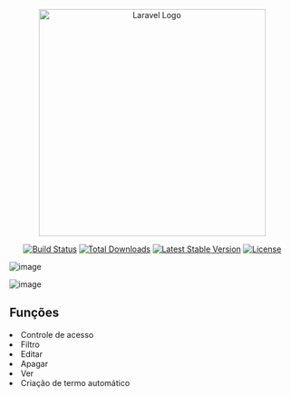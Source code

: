 <p align="center"><a href="https://laravel.com" target="_blank"><img src="https://raw.githubusercontent.com/laravel/art/master/logo-lockup/5%20SVG/2%20CMYK/1%20Full%20Color/laravel-logolockup-cmyk-red.svg" width="400" alt="Laravel Logo"></a></p>

<p align="center">
<a href="https://github.com/laravel/framework/actions"><img src="https://github.com/laravel/framework/workflows/tests/badge.svg" alt="Build Status"></a>
<a href="https://packagist.org/packages/laravel/framework"><img src="https://img.shields.io/packagist/dt/laravel/framework" alt="Total Downloads"></a>
<a href="https://packagist.org/packages/laravel/framework"><img src="https://img.shields.io/packagist/v/laravel/framework" alt="Latest Stable Version"></a>
<a href="https://packagist.org/packages/laravel/framework"><img src="https://img.shields.io/packagist/l/laravel/framework" alt="License"></a>
</p>

![image](https://github.com/joaovictordesousa/Termos-Maqcampo-JohnDeere/assets/107226493/5b9f1e3d-12de-4246-8ccb-feceb31390ef)

![image](https://github.com/joaovictordesousa/Termos-Maqcampo-JohnDeere/assets/107226493/4cef5fee-267b-40e2-9358-aaec0692da4c)

## Funções
<li>Controle de acesso</li>
<li>Filtro</li>
<li>Editar</li>
<li>Apagar</li>
<li>Ver</li>
<li>Criação de termo automático</li>
